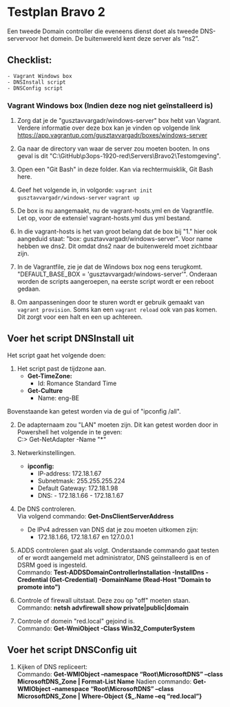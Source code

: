 # **Testplan Bravo 2**

Een tweede Domain controller die eveneens dienst doet als tweede DNS-servervoor het domein. De buitenwereld kent deze server als “ns2”.

## Checklist:
	- Vagrant Windows box
	- DNSInstall script
	- DNSConfig script


### Vagrant Windows box (Indien deze nog niet geïnstalleerd is)

1. Zorg dat je de "gusztavvargadr/windows-server" box hebt van Vagrant. Verdere informatie over deze box kan je vinden op volgende link https://app.vagrantup.com/gusztavvargadr/boxes/windows-server

2. Ga naar de directory van waar de server zou moeten booten. In ons geval is dit "C:\GitHub\p3ops-1920-red\Servers\Bravo2\Testomgeving".

3. Open een "Git Bash" in deze folder. Kan via rechtermuisklik, Git Bash here.

4. Geef het volgende in, in volgorde: `vagrant init gusztavvargadr/windows-server` `vagrant up`

5. De box is nu aangemaakt, nu de vagrant-hosts.yml en de Vagrantfile. Let op, voor de extensie! vagrant-hosts.yml dus yml bestand.

6. In die vagrant-hosts is het van groot belang dat de box bij "1." hier ook aangeduid staat: "box: gusztavvargadr/windows-server". Voor name hebben we dns2. Dit omdat dns2 naar de buitenwereld moet zichtbaar zijn.

7. In de Vagrantfile, zie je dat de Windows box nog eens terugkomt. "DEFAULT_BASE_BOX = 'gusztavvargadr/windows-server'". Onderaan worden de scripts aangeroepen, na eerste script wordt er een reboot gedaan.

8. Om aanpasseningen door te sturen wordt er gebruik gemaakt van `vagrant provision`. Soms kan een `vagrant reload` ook van pas komen. Dit zorgt voor een halt en een up achtereen.

## Voer het script DNSInstall uit

Het script gaat het volgende doen:

1. Het script past de tijdzone aan. 
    - **Get-TimeZone:**
        - Id: Romance Standard Time
    - **Get-Culture**
        - Name: eng-BE       
        
Bovenstaande kan getest worden via de gui of "ipconfig /all".

2. De adapternaam zou "LAN" moeten zijn. Dit kan getest worden door in Powershell het volgende in te geven:   
  C:\> Get-NetAdapter -Name "*"

3. Netwerkinstellingen. 
    - **ipconfig:**
        - IP-address: 172.18.1.67
        - Subnetmask: 255.255.255.224
        - Default Gateway: 172.18.1.98
        - DNS: - 172.18.1.66
               - 172.18.1.67
 
 4. De DNS controleren.   
      Via volgend commando: **Get-DnsClientServerAddress**   
      - De IPv4 adressen van DNS dat je zou moeten uitkomen zijn:
         - 172.18.1.66, 172.18.1.67 en 127.0.0.1
 
 5. ADDS controleren gaat als volgt. Onderstaande commando gaat testen of er wordt aangemeld met administrator, DNS geïnstalleerd is en of DSRM goed is ingesteld.   
      Commando: **Test-ADDSDomainControllerInstallation -InstallDns -Credential (Get-Credential) -DomainName (Read-Host "Domain to promote into")**
 
 6. Controle of firewall uitstaat. Deze zou op "off" moeten staan.   
      Commando: **netsh advfirewall show private|public|domain**
 
 7. Controle of domein "red.local" gejoind is.   
      Commando: **Get-WmiObject -Class Win32_ComputerSystem**

##  Voer het script DNSConfig uit
1. Kijken of DNS repliceert:   
     Commando: **Get-WMIObject –namespace “Root\MicrosoftDNS” –class MicrosoftDNS_Zone | Format-List Name**
     Nadien commando: **Get-WMIObject –namespace “Root\MicrosoftDNS” –class MicrosoftDNS_Zone | Where-Object {$_.Name –eq “red.local”}**
  
